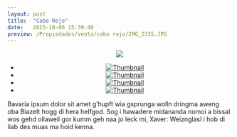 ```yaml
---
layout: post
title:  "Cabo Rojo"
date:   2015-10-06 15:39:40
preview: /Propiedades/venta/cabo rojo/IMG_2335.JPG
---
```


<center>
	<div class="mainImg">
		<img src="/Edweb/Propiedades/venta/cabo rojo/IMG_2335.JPG" class="custom">
	</div>
	<ul class="thumbnails">
	  <li>
	    <a href="/Edweb/Propiedades/venta/cabo rojo/IMG_2335.JPG">
	      <img class="thumbnails" src="/Edweb/Propiedades/venta/cabo rojo/IMG_2335.JPG" alt="Thumbnail">
	    </a>
	  </li>
	  <li>
	    <a href="/Edweb/Propiedades/venta/cabo rojo/IMG_2342.JPG">
	      <img class="thumbnails" src="/Edweb/Propiedades/venta/cabo rojo/IMG_2342.JPG" alt="Thumbnail">
	    </a>
	  </li>
	  <li>
	    <a href="/Edweb/Propiedades/venta/cabo rojo/IMG_2343.JPG">
	      <img class="thumbnails" src="/Edweb/Propiedades/venta/cabo rojo/IMG_2343.JPG" alt="Thumbnail">
	    </a>
	  </li>
	  <li>
	    <a href="/Edweb/Propiedades/venta/cabo rojo/IMG_2344.JPG">
	      <img class="thumbnails" src="/Edweb/Propiedades/venta/cabo rojo/IMG_2344.JPG" alt="Thumbnail">
	    </a>
	  </li>
	</ul>
	<script src="https://ajax.googleapis.com/ajax/libs/jquery/1.9.1/jquery.min.js"></script>
	<script type="text/javascript" src="/js/jquery.simpleGal.js"></script>
	<script>
		$(document).ready(function () {
			$('.thumbnails').simpleGal({
				mainImage: '.custom'
			});
		});
	</script>
</center>

Bavaria ipsum dolor sit amet g’hupft wia gsprunga wolln dringma aweng oba Biazelt hogg di hera helfgod. Sog i hawadere midananda nomoi a bissal wos gehd ollaweil gor kumm geh naa jo leck mi, Xaver: Weiznglasl i hob di liab des muas ma hoid kenna.
